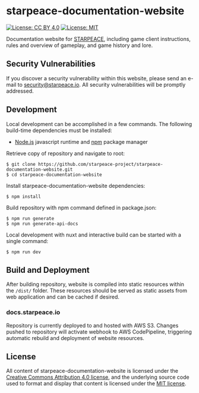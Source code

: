
# starpeace-documentation-website

[![License: CC BY 4.0](https://img.shields.io/badge/License-CC%20BY%204.0-lightgrey.svg)](https://creativecommons.org/licenses/by/4.0/)
[![License: MIT](https://img.shields.io/badge/License-MIT-yellow.svg)](https://opensource.org/licenses/MIT)

Documentation website for [STARPEACE](https://docs.starpeace.io), including game client instructions, rules and overview of gameplay, and game history and lore.

## Security Vulnerabilities

If you discover a security vulnerability within this website, please send an e-mail to security@starpeace.io. All security vulnerabilities will be promptly addressed.

## Development

Local development can be accomplished in a few commands. The following build-time dependencies must be installed:

* [Node.js](https://nodejs.org/en/) javascript runtime and [npm](https://www.npmjs.com/get-npm) package manager

Retrieve copy of repository and navigate to root:

```
$ git clone https://github.com/starpeace-project/starpeace-documentation-website.git
$ cd starpeace-documentation-website
```

Install starpeace-documentation-website dependencies:

```
$ npm install
```

Build repository with npm command defined in package.json:

```
$ npm run generate
$ npm run generate-api-docs
```

Local development with nuxt and interactive build can be started with a single command:

```
$ npm run dev
```

## Build and Deployment

After building repository, website is compiled into static resources within the ```/dist/``` folder. These resources should be served as static assets from web application and can be cached if desired.

### docs.starpeace.io

Repository is currently deployed to and hosted with AWS S3. Changes pushed to repository will activate webhook to AWS CodePipeline, triggering automatic rebuild and deployment of website resources.

## License

All content of starpeace-documentation-website is licensed under the [Creative Commons Attribution 4.0 license](https://creativecommons.org/licenses/by/4.0), and the underlying source code used to format and display that content is licensed under the [MIT license](https://opensource.org/licenses/mit-license.php).

